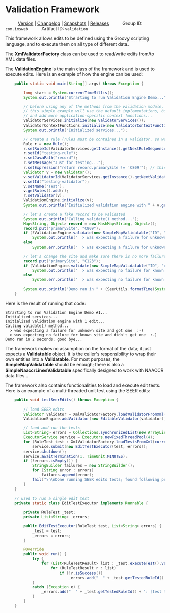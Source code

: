 # Validation Framework

&nbsp;&nbsp;&nbsp;&nbsp;&nbsp;&nbsp;&nbsp;&nbsp;&nbsp;
[Version](VERSION) | 
[Changelog](changelog.txt) | 
[Snapshots](http://cilantro.imsweb.com:8080/nexus/content/repositories/snapshots/com/imsweb/validation/) | 
[Releases](http://cilantro.imsweb.com:8080/nexus/content/repositories/releases/com/imsweb/validation/)
&nbsp;&nbsp;&nbsp;&nbsp;&nbsp;&nbsp;&nbsp;&nbsp;&nbsp;
Group ID: ```com.imsweb```
&nbsp;&nbsp;&nbsp;&nbsp;&nbsp;&nbsp;&nbsp;&nbsp;&nbsp;
Artifact ID: ```validation```

This framework allows edits to be defined using the Groovy scripting language, and to execute them on all type of different data.

The **XmlValidatorFactory** class can be used to read/write edits from/to XML data files.
 
The **ValidationEngine** is the main class of the framework and is used to execute edits. Here is an example of how the engine can be used:

```java
    public static void main(String[] args) throws Exception {

        long start = System.currentTimeMillis();
        System.out.println("Strarting to run Validation Engine Demo...");

        // before using any of the methods from the validation module, we need to initialize the services and context methods;
        // this simple example will use the default implementations, but those classes are designed to be extended to customize the services
        // and add more application-specific context functions...
        ValidatorServices.initialize(new ValidatorServices());
        ValidatorContextFunctions.initialize(new ValidatorContextFunctions());
        System.out.println("Initialized services...");

        // create a rule (rules must be contained in a validator, so we have to create that too)
        Rule r = new Rule();
        r.setRuleId(ValidatorServices.getInstance().getNextRuleSequence()); // this is an internal ID
        r.setId("testing-rule");
        r.setJavaPath("record");
        r.setMessage("Just for testing...");
        r.setExpression("return record.primarySite != 'C809'"); // this is Groovy code
        Validator v = new Validator();
        v.setValidatorId(ValidatorServices.getInstance().getNextValidatorSequence()); // this is an internal ID
        v.setId("testing-validator");
        v.setName("Test");
        v.getRules().add(r);
        r.setValidator(v);
        ValidationEngine.initialize(v);
        System.out.println("Initialized validation engine with " + v.getRules().size() + " edit...");

        // let's create a fake record to be validated
        System.out.println("Calling validate() method...");
        Map<String, Object> record = new HashMap<String, Object>();
        record.put("primarySite", "C809");
        if (!ValidationEngine.validate(new SimpleMapValidatable("ID", "record", record)).isEmpty())
            System.out.println("  > was expecting a failure for unknown site and got one  :-)");
        else
            System.err.println("  > was expecting a failure for unknown site but didn't get one  :-(");

        // let's change the site and make sure there is no more failure
        record.put("primarySite", "C123");
        if (ValidationEngine.validate(new SimpleMapValidatable("ID", "record", record)).isEmpty())
            System.out.println("  > was expecting no failure for known site and didn't get one  :-)");
        else
            System.err.println("  > was expecting no failure for known site but got one  :-(");

        System.out.println("Demo ran in " + (SeerUtils.formatTime(System.currentTimeMillis() - start)) + "; good bye...");
    }
```

Here is the result of running that code:
```asciidoc
Strarting to run Validation Engine Demo #1...
Initialized services...
Initialized validation engine with 1 edit...
Calling validate() method...
  > was expecting a failure for unknown site and got one  :-)
  > was expecting no failure for known site and didn't get one  :-)
Demo ran in 2 seconds; good bye...
```

The framework makes no assumption on the format of the data; it just expects a **Validatable** object. It is the caller's responsibility 
to wrap their own entities into a **Validatable**. For most purposes, the **SimpleMapValidatable** should be enough; there is also a 
**SimpleNaaccrLinesValidatable** specifically designed to work with NAACCR data files...

The framework also contains functionalities to load and execute edit tests. Here is an example of a multi-threaded unit test using the SEER edits:
```java
    public void testSeerEdits() throws Exception {
        
        // load SEER edits
        Validator validator = XmlValidatorFactory.loadValidatorFromXml(currentThread().getContextClassLoader().getResource("seer-edits.xml"));
        ValidationEngine.addValidator(new EditableValidator(validator));

        // laod and run the tests
        List<String> errors = Collections.synchronizedList(new ArrayList<String>());
        ExecutorService service = Executors.newFixedThreadPool(4);
        for (RuleTest test : XmlValidatorFactory.loadTestsFromXml(currentThread().getContextClassLoader().getResource("seer-edits-tests.xml")).getTests().values())
            service.submit(new EditTestExecutor(test, errors));
        service.shutdown();
        service.awaitTermination(1, TimeUnit.MINUTES);
        if (!errors.isEmpty()) {
            StringBuilder failures = new StringBuilder();
            for (String error : errors)
                failures.append(error);
            fail("\n\nDone running SEER edits tests; found following problems:\n\n" + failures);
        }   
    }
        
    // used to run a single edit test
    private static class EditTestExecutor implements Runnable {

        private RuleTest _test;
        private List<String> _errors;

        public EditTestExecutor(RuleTest test, List<String> errors) {
            _test = test;
            _errors = errors;
        }

        @Override
        public void run() {
            try {
                for (List<RuleTestResult> list : _test.executeTest().values())
                    for (RuleTestResult r : list)
                        if (!r.isSuccess())
                            _errors.add("  " + _test.getTestedRuleId() + ": " + r + "\n");
            }
            catch (Exception e) {
                _errors.add("  " + _test.getTestedRuleId() + ": [test threw an exception] - " + e.getMessage() + "\n");
            }
        }
    }
```